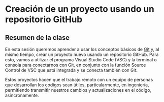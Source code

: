 # Creación de un proyecto usando un repositorio GitHub

## Resumen de la clase 

En esta sesión queremos aprender a usar los conceptos básicos de [Git](https://git-scm.com/) y, al mismo tiempo, crear un proyecto nuevo usando un repositorio GitHub. Para esto, vamos a utilizar el programa Visual Studio Code (VSC) y la terminal o consola para conectarnos con Git, en conjunto con la función Source Control de VSC que está integrada y se conecta también con Git.

Estos proyectos hacen que el trabajo remoto con un equipo de personas que desarrollan los códigos sean útiles, particularmente, en ingeniería, permitiendo transmitir nuestros cambios y actualizaciones en el código, asíncronamente.







 
